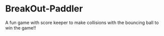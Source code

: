 # BreakOut-Paddler
A fun game with score keeper to make collisions with the bouncing ball to win the game!!
